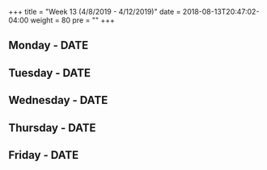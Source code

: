 +++
title = "Week 13 (4/8/2019 - 4/12/2019)"
date = 2018-08-13T20:47:02-04:00
weight = 80
pre = "<b></b>"
+++

## Monday - DATE

## Tuesday - DATE

## Wednesday - DATE

## Thursday - DATE

## Friday - DATE